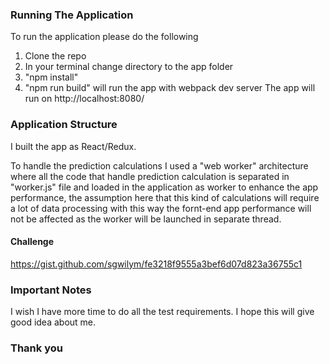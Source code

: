 
### Running The Application
To run the application please do the following


1. Clone the repo
2. In your terminal change directory to the app folder
3. "npm install"
4. "npm run build" will run the app with webpack dev server
The app will run on http://localhost:8080/

### Application Structure
I built the app as React/Redux.

To handle the prediction calculations I used a "web worker" architecture where all
the code that handle prediction calculation is separated in "worker.js" file and
loaded in the application as worker to enhance the app performance, the assumption
here that this kind of calculations will require a lot of data processing with this way the
fornt-end app performance will not be affected as the worker will be launched in
separate thread.

#### Challenge
https://gist.github.com/sgwilym/fe3218f9555a3bef6d07d823a36755c1

### Important Notes
I wish I have more time to do all the test requirements. I hope this will give good
idea about me.

### Thank you
